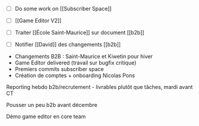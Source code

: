 - [ ] Do some work on [[Subscriber Space]]
- [ ] [[Game Editor V2]]
- [ ] Traiter [[École Saint-Maurice]] sur document [[b2b]]
- [ ] Notifier [[David]] des changements [[b2b]] 


- Changements B2B : Saint-Maurice et Kiwetin pour hiver
- Game Editor delivered (travail sur bugfix critique)
- Premiers commits subscriber space
- Création de comptes + onboarding Nicolas Pons

Reporting hebdo b2b/recrutement
	- livrables plutôt que tâches, mardi avant CT

Pousser un peu b2b avant décembre

Démo game editor en core team